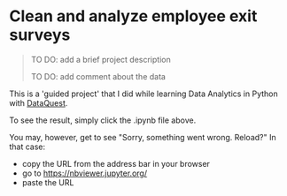 # Clean and analyze employee exit surveys

> TO DO: add a brief project description
> 
> TO DO: add comment about the data 

This is a 'guided project' that I did while learning Data Analytics in Python with [DataQuest](https://www.dataquest.io/).

To see the result, simply click the .ipynb file above.

You may, however, get to see "Sorry, something went wrong. Reload?"
In that case:
- copy the URL from the address bar in your browser
- go to https://nbviewer.jupyter.org/
- paste the URL 
